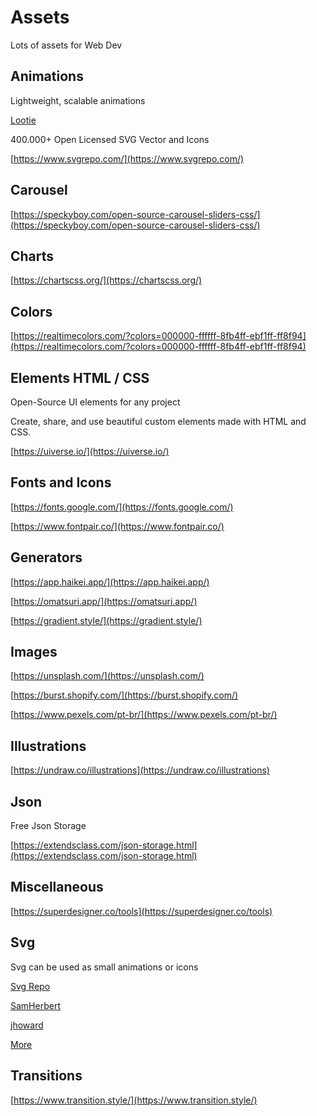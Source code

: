 # Assets

Lots of assets for Web Dev

## Animations

Lightweight, scalable animations

[Lootie](https://lottiefiles.com/)

400.000+ Open Licensed SVG Vector and Icons

[https://www.svgrepo.com/](https://www.svgrepo.com/)

## Carousel

[https://speckyboy.com/open-source-carousel-sliders-css/](https://speckyboy.com/open-source-carousel-sliders-css/)

## Charts

[https://chartscss.org/](https://chartscss.org/)

## Colors

[https://realtimecolors.com/?colors=000000-ffffff-8fb4ff-ebf1ff-ff8f94](https://realtimecolors.com/?colors=000000-ffffff-8fb4ff-ebf1ff-ff8f94)

## Elements HTML / CSS

Open-Source UI elements for any project

Create, share, and use beautiful custom elements made with HTML and CSS.

[https://uiverse.io/](https://uiverse.io/)

## Fonts and Icons

[https://fonts.google.com/](https://fonts.google.com/)

[https://www.fontpair.co/](https://www.fontpair.co/)

## Generators

[https://app.haikei.app/](https://app.haikei.app/)

[https://omatsuri.app/](https://omatsuri.app/)

[https://gradient.style/](https://gradient.style/)

## Images

[https://unsplash.com/](https://unsplash.com/)

[https://burst.shopify.com/](https://burst.shopify.com/)

[https://www.pexels.com/pt-br/](https://www.pexels.com/pt-br/)

## Illustrations

[https://undraw.co/illustrations](https://undraw.co/illustrations)

## Json

Free Json Storage

[https://extendsclass.com/json-storage.html](https://extendsclass.com/json-storage.html)

## Miscellaneous

[https://superdesigner.co/tools](https://superdesigner.co/tools)

## Svg

Svg can be used as small animations or icons

[Svg Repo](https://www.svgrepo.com/)

[SamHerbert](https://github.com/SamHerbert/SVG-Loaders)

[jhoward](https://codepen.io/jhoward/pen/AgEYGj)

[More](https://bashooka.com/coding/resources-for-downloading-free-animated-svg-icons/)

## Transitions

[https://www.transition.style/](https://www.transition.style/)
